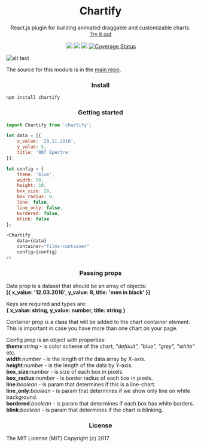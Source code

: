 <h1 align='center'>Chartify</h1>

<p align='center'>React.js plugin for building animated draggable and customizable charts. <a target="_blank" href="https://kis.github.io/chartify/example/">Try it out</a></p>

<p align='center'>
	<a href='https://www.npmjs.com/package/chartify'><img src="https://img.shields.io/npm/v/chartify.svg?style=flat-square" alt=""></a>
	<a href='https://www.npmjs.com/package/chartify'><img src='https://img.shields.io/npm/dm/chartify.svg?style=flat-square' /></a>
	<a href='https://www.npmjs.com/package/chartify'><img src='https://img.shields.io/npm/dt/chartify.svg?style=flat-square' /></a>
	<a href='https://github.com/kis/chartify'><img src='https://img.shields.io/travis/kis/chartify/master.svg?style=flat-square' /></a>
    <a href='https://coveralls.io/github/kis/chartify?branch=master'><img src='https://coveralls.io/repos/github/kis/chartify/badge.svg?branch=master' alt='Coverage Status' /></a>
</p>

![alt text](https://raw.githubusercontent.com/kis/chartify/master/blocks.jpg)

The source for this module is in the [main repo](https://github.com/kis/chartify).

<h3 align='center'>Install</h3>

```
npm install chartify
```

<h3 align='center'>Getting started</h3>

```javascript
import Chartify from 'chartify';

let data = [{
    x_value: '20.11.2016',
    y_value: 5,
    title: '007 Spectre'
}];

let config = {
    theme: 'blue',
    width: 50,			      
    height: 10,		
    box_size: 20,
    box_radius: 8,
    line: false,
    line_only: false,
    bordered: false,
    blink: false
};

<Chartify 
    data={data} 
    container="films-container" 
    config={config} 
/>
```

<h3 align='center'>Passing props</h3>

Data prop is a dataset that should be an array of objects:    
<b>[{ x_value: '12.03.2016', y_value: 8, title: 'men in black' }]</b>  

Keys are required and types are:  
<b>{ x_value: string, y_value: number, title: string }</b>  

Container prop is a class that will be added to the chart container element. This is important in case you have more than one chart on your page.   

Config prop is an object with properties:  
<b>theme</b>:<i>string</i> - is color scheme of the chart, <i>"default", "blue", "grey", "white"</i> etc.<br/>
<b>width</b>:<i>number</i> - is the length of the data array by X-axis.<br/>
<b>height</b>:<i>number</i> - is the length of the data by Y-axis.<br/>
<b>box_size</b>:<i>number</i> - is size of each box in pixels.<br/>
<b>box_radius</b>:<i>number</i> - is border radius of each box in pixels.<br/>
<b>line</b>:<i>boolean</i> - is param that determines if this is a line-chart.<br/>
<b>line_only</b>:<i>boolean</i> - is param that determines if we show only line on white background.<br/>
<b>bordered</b>:<i>boolean</i> - is param that determines if each box has white borders.<br/>
<b>blink</b>:<i>boolean</i> - is param that determines if the chart is blinking.<br/>  

<h3 align='center'>License</h3>

The MIT License (MIT) Copyright (c) 2017
